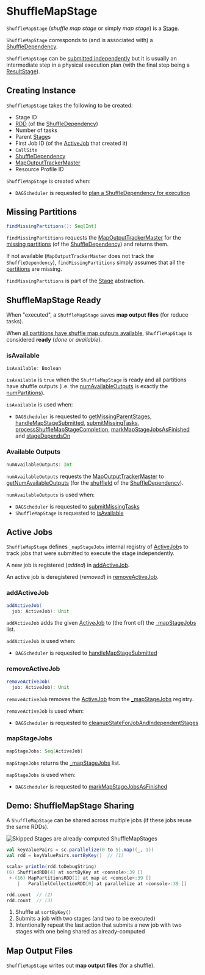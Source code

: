 # ShuffleMapStage

`ShuffleMapStage` (_shuffle map stage_ or simply _map stage_) is a [Stage](Stage.md).

`ShuffleMapStage` corresponds to (and is associated with) a [ShuffleDependency](#shuffleDep).

`ShuffleMapStage` can be [submitted independently](DAGScheduler.md#submitMapStage) but it is usually an intermediate step in a physical execution plan (with the final step being a [ResultStage](ResultStage.md)).

## Creating Instance

`ShuffleMapStage` takes the following to be created:

* <span id="id"> Stage ID
* <span id="rdd"> [RDD](../rdd/ShuffleDependency.md#rdd) (of the [ShuffleDependency](#shuffleDep))
* <span id="numTasks"> Number of tasks
* <span id="parents"> Parent [Stage](Stage.md)s
* <span id="firstJobId"> First Job ID (of the [ActiveJob](ActiveJob.md) that created it)
* <span id="callSite"> `CallSite`
* <span id="shuffleDep"> [ShuffleDependency](../rdd/ShuffleDependency.md)
* <span id="mapOutputTrackerMaster"> [MapOutputTrackerMaster](MapOutputTrackerMaster.md)
* <span id="resourceProfileId"> Resource Profile ID

`ShuffleMapStage` is created when:

* `DAGScheduler` is requested to [plan a ShuffleDependency for execution](DAGScheduler.md#createShuffleMapStage)

## <span id="findMissingPartitions"> Missing Partitions

```scala
findMissingPartitions(): Seq[Int]
```

`findMissingPartitions` requests the [MapOutputTrackerMaster](#mapOutputTrackerMaster) for the [missing partitions](MapOutputTrackerMaster.md#findMissingPartitions) (of the [ShuffleDependency](#shuffleDep)) and returns them.

If not available (`MapOutputTrackerMaster` does not track the `ShuffleDependency`), `findMissingPartitions` simply assumes that all the [partitions](Stage.md#numPartitions) are missing.

`findMissingPartitions` is part of the [Stage](Stage.md#findMissingPartitions) abstraction.

## ShuffleMapStage Ready

When "executed", a `ShuffleMapStage` saves **map output files** (for reduce tasks).

When [all partitions have shuffle map outputs available](#isAvailable), `ShuffleMapStage` is considered **ready** (_done_ or _available_).

### <span id="isAvailable"> isAvailable

```scala
isAvailable: Boolean
```

`isAvailable` is `true` when the `ShuffleMapStage` is ready and all partitions have shuffle outputs (i.e. the [numAvailableOutputs](#numAvailableOutputs) is exactly the [numPartitions](Stage.md#numPartitions)).

`isAvailable` is used when:

* `DAGScheduler` is requested to [getMissingParentStages](DAGScheduler.md#getMissingParentStages), [handleMapStageSubmitted](DAGScheduler.md#handleMapStageSubmitted), [submitMissingTasks](DAGScheduler.md#submitMissingTasks), [processShuffleMapStageCompletion](DAGScheduler.md#processShuffleMapStageCompletion), [markMapStageJobsAsFinished](DAGScheduler.md#markMapStageJobsAsFinished) and [stageDependsOn](DAGScheduler.md#stageDependsOn)

### <span id="numAvailableOutputs"> Available Outputs

```scala
numAvailableOutputs: Int
```

`numAvailableOutputs` requests the [MapOutputTrackerMaster](#mapOutputTrackerMaster) to [getNumAvailableOutputs](MapOutputTrackerMaster.md#getNumAvailableOutputs) (for the [shuffleId](../rdd/ShuffleDependency.md#shuffleId) of the [ShuffleDependency](#shuffleDep)).

`numAvailableOutputs` is used when:

* `DAGScheduler` is requested to [submitMissingTasks](DAGScheduler.md#submitMissingTasks)
* `ShuffleMapStage` is requested to [isAvailable](#isAvailable)

## <span id="_mapStageJobs"><span id="mapStageJobs"> Active Jobs

`ShuffleMapStage` defines `_mapStageJobs` internal registry of [ActiveJob](ActiveJob.md)s to track jobs that were submitted to execute the stage independently.

A new job is registered (_added_) in [addActiveJob](#addActiveJob).

An active job is deregistered (_removed_) in [removeActiveJob](#removeActiveJob).

### <span id="addActiveJob"> addActiveJob

```scala
addActiveJob(
  job: ActiveJob): Unit
```

`addActiveJob` adds the given [ActiveJob](ActiveJob.md) to (the front of) the [_mapStageJobs](#_mapStageJobs) list.

`addActiveJob` is used when:

* `DAGScheduler` is requested to [handleMapStageSubmitted](DAGScheduler.md#handleMapStageSubmitted)

### <span id="removeActiveJob"> removeActiveJob

```scala
removeActiveJob(
  job: ActiveJob): Unit
```

`removeActiveJob` removes the [ActiveJob](ActiveJob.md) from the [_mapStageJobs](#_mapStageJobs) registry.

`removeActiveJob` is used when:

* `DAGScheduler` is requested to [cleanupStateForJobAndIndependentStages](DAGScheduler.md#cleanupStateForJobAndIndependentStages)

### <span id="mapStageJobs"> mapStageJobs

```scala
mapStageJobs: Seq[ActiveJob]
```

`mapStageJobs` returns the [_mapStageJobs](#_mapStageJobs) list.

`mapStageJobs` is used when:

* `DAGScheduler` is requested to [markMapStageJobsAsFinished](DAGScheduler.md#markMapStageJobsAsFinished)

## Demo: ShuffleMapStage Sharing

A `ShuffleMapStage` can be shared across multiple jobs (if these jobs reuse the same RDDs).

![Skipped Stages are already-computed ShuffleMapStages](../images/scheduler/dagscheduler-webui-skipped-stages.png)

```scala
val keyValuePairs = sc.parallelize(0 to 5).map((_, 1))
val rdd = keyValuePairs.sortByKey()  // (1)

scala> println(rdd.toDebugString)
(6) ShuffledRDD[4] at sortByKey at <console>:39 []
 +-(16) MapPartitionsRDD[1] at map at <console>:39 []
    |   ParallelCollectionRDD[0] at parallelize at <console>:39 []

rdd.count  // (2)
rdd.count  // (3)
```

1. Shuffle at `sortByKey()`
1. Submits a job with two stages (and two to be executed)
1. Intentionally repeat the last action that submits a new job with two stages with one being shared as already-computed

## Map Output Files

`ShuffleMapStage` writes out **map output files** (for a shuffle).
